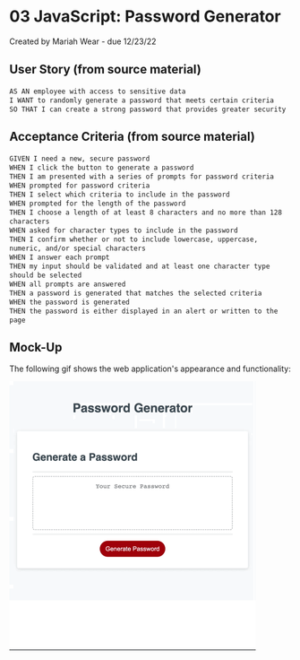 # 03 JavaScript: Password Generator
Created by Mariah Wear - due 12/23/22

## User Story (from source material)

```
AS AN employee with access to sensitive data
I WANT to randomly generate a password that meets certain criteria
SO THAT I can create a strong password that provides greater security
```

## Acceptance Criteria (from source material)

```
GIVEN I need a new, secure password
WHEN I click the button to generate a password
THEN I am presented with a series of prompts for password criteria
WHEN prompted for password criteria
THEN I select which criteria to include in the password
WHEN prompted for the length of the password
THEN I choose a length of at least 8 characters and no more than 128 characters
WHEN asked for character types to include in the password
THEN I confirm whether or not to include lowercase, uppercase, numeric, and/or special characters
WHEN I answer each prompt
THEN my input should be validated and at least one character type should be selected
WHEN all prompts are answered
THEN a password is generated that matches the selected criteria
WHEN the password is generated
THEN the password is either displayed in an alert or written to the page
```

## Mock-Up

The following gif shows the web application's appearance and functionality:

![animation](./assets/images/password-generator.gif)



